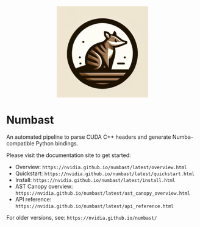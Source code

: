 <div align="center"><img src="./static/numbat.png" width="240"/></div>

# Numbast

An automated pipeline to parse CUDA C++ headers and generate Numba-compatible Python bindings.

Please visit the documentation site to get started:

- Overview: `https://nvidia.github.io/numbast/latest/overview.html`
- Quickstart: `https://nvidia.github.io/numbast/latest/quickstart.html`
- Install: `https://nvidia.github.io/numbast/latest/install.html`
- AST Canopy overview: `https://nvidia.github.io/numbast/latest/ast_canopy_overview.html`
- API reference: `https://nvidia.github.io/numbast/latest/api_reference.html`

For older versions, see: `https://nvidia.github.io/numbast/`
